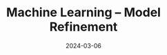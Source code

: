 ---
title: "Machine Learning – Model Refinement"
index: 9
date: 2024-03-06
materials:
- topic: "Materials in progress"
assignment:
  text: "Materials in progress"
  due_date: 2024-03-27 12:00 PM
  submission_link: TBD
  files:
  - type: "colab"
    url: TBD
---